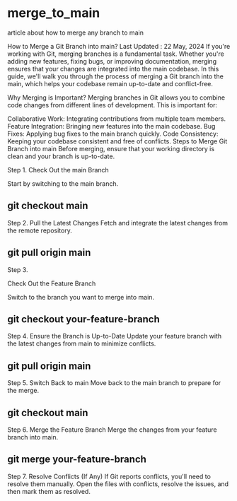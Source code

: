 # merge_to_main
article about how to merge any branch to main


How to Merge a Git Branch into main?
Last Updated : 22 May, 2024
If you're working with Git, merging branches is a fundamental task. Whether you're adding new features, fixing bugs, or improving documentation, merging ensures that your changes are integrated into the main codebase. In this guide, we'll walk you through the process of merging a Git branch into the main, which helps your codebase remain up-to-date and conflict-free.

Why Merging is Important?
Merging branches in Git allows you to combine code changes from different lines of development. This is important for:

Collaborative Work: Integrating contributions from multiple team members.
Feature Integration: Bringing new features into the main codebase.
Bug Fixes: Applying bug fixes to the main branch quickly.
Code Consistency: Keeping your codebase consistent and free of conflicts.
Steps to Merge Git Branch into main
Before merging, ensure that your working directory is clean and your branch is up-to-date.

Step 1. 
Check Out the main Branch

Start by switching to the main branch.
<h2>
git checkout main
</h2>
 
Step 2. 
Pull the Latest Changes
Fetch and integrate the latest changes from the remote repository.
<h2>
git pull origin main
 </h2>
Step 3.

 Check Out the Feature Branch

Switch to the branch you want to merge into main.
<h2>
git checkout your-feature-branch
</h2>
Step 4. Ensure the Branch is Up-to-Date
Update your feature branch with the latest changes from main to minimize conflicts.
<h2>
git pull origin main
</h2>
Step 5. Switch Back to main
Move back to the main branch to prepare for the merge.
<h2>
git checkout main
</h2>
Step 6. Merge the Feature Branch
Merge the changes from your feature branch into main.
<h2>
git merge your-feature-branch
</h2>
Step 7. Resolve Conflicts (If Any)
If Git reports conflicts, you'll need to resolve them manually. Open the files with conflicts, resolve the issues, and then mark them as resolved.
